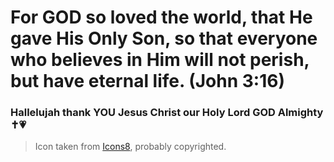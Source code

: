 # For GOD so loved the world, that He gave His Only Son, so that everyone who believes in Him will not perish, but have eternal life. (John 3:16)
### Hallelujah thank YOU Jesus Christ our Holy Lord GOD Almighty ✝️💗 

> Icon taken from [Icons8](https://icons8.com/icon/13550/to-do-list), probably copyrighted.
